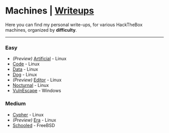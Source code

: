 # Machines | [Writeups](README.md)

Here you can find my personal write-ups, for various HackTheBox machines, organized by **difficulty**.

---

### Easy
  -  *(Preview)* [Artificial](machines/easy/artificial/artificial-writeup.md) - Linux
  -  [Code](machines/easy/code/code-writeup.md) - Linux
  -  [Data](machines/easy/data/data-writeup.md) - Linux
  -  [Dog](machines/easy/dog/dog-writeup.md) - Linux
  -  *(Preview)* [Editor](machines/easy/editor/editor-writeup.md) - Linux
  -  [Nocturnal](machines/easy/nocturnal/nocturnal-writeup.md) - Linux
  -  [VulnEscape](machines/easy/vulnescape/vulnescape-writeup.md) - Windows
### Medium
   - [Cypher](machines/medium/cypher/cypher-writeup.md) - Linux
   - *(Preview)* [Era](machines/medium/era/era-writeup.md) - Linux
   - [Schooled](machines/medium/schooled/schooled-writeup.md) - FreeBSD
   
